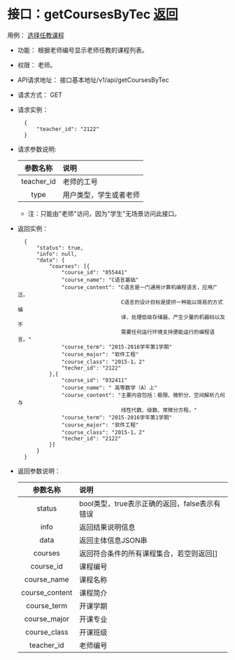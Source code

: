 # 接口：getCoursesByTec  [返回](../../README.md)
用例： [选择任教课程](../用例/选择任教课程.md)

- 功能：
   根据老师编号显示老师任教的课程列表。
    
- 权限：
    老师。    
    
- API请求地址： 
    接口基本地址/v1/api/getCoursesByTec

- 请求方式：
    GET

- 请求实例：

        {
            "teacher_id": "2122"
        }
        
- 请求参数说明:        

  |参数名称|说明|
  |:---------:|:--------------------------------------------------------|      
  |teacher_id|老师的工号|
  |type|用户类型，学生或者老师|
  * 注：只能由"老师"访问，因为"学生"无场景访问此接口。
  
- 返回实例：

        { 
            "status": true,
            "info": null,
            "data": {
                "courses": [{
                    "course_id": "055441"
                    "course_name": "C语言基础"
                    "course_content": "C语言是一门通用计算机编程语言，应用广泛。
                                       C语言的设计目标是提供一种能以简易的方式编
                                       译、处理低级存储器、产生少量的机器码以及不
                                       需要任何运行环境支持便能运行的编程语言。"
                    "course_term": "2015-2016学年第1学期"
                    "course_major": "软件工程"
                    "course_class": "2015-1，2"
                    "techer_id": "2122"
                },{
                    "course_id": "032411"
                    "course_name": " 高等数学（A）上"
                    "course_content": "主要内容包括：极限、微积分、空间解析几何与
                                       线性代数、级数、常微分方程。"
                    "course_term": "2015-2016学年第1学期"
                    "course_major": "软件工程"
                    "course_class": "2015-1，2"
                    "techer_id": "2122"
                }]   
            }    
        }

- 返回参数说明：    
 
  |参数名称|说明|
  |:---------:|:--------------------------------------------------------|      
  |status|bool类型，true表示正确的返回，false表示有错误|
  |info|返回结果说明信息|
  |data|返回主体信息JSON串|
  |courses|返回符合条件的所有课程集合，若空则返回[]|
  |course_id|课程编号|
  |course_name|课程名称|  
  |course_content|课程简介|
  |course_term|开课学期|
  |course_major|开课专业|
  |course_class|开课班级|
  |teacher_id|老师编号|
